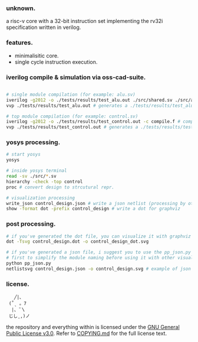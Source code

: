### unknown.

a risc-v core with a 32-bit instruction set implementing
the rv32i specification written in verilog.

### features.

- minimalisitic core.
- single cycle instruction execution.

### iverilog compile & simulation via oss-cad-suite.

```bash

# single module compilation (for example: alu.sv)
iverilog -g2012 -o ./tests/results/test_alu.out ./src/shared.sv ./src/alu.sv ./tests/test_alu.sv
vvp ./tests/results/test_alu.out # generates a ./tests/results/test_alu.vcd file for gtkwave visualization

# top module compilation (for example: control.sv)
iverilog -g2012 -o ./tests/results/test_control.out -c compile.f # compile.f ensures order of compilation is maintained
vvp ./tests/results/test_control.out # generates a ./tests/results/test_control.vcd file for gtkwave visualization
```

### yosys processing.

```bash
# start yosys
yosys

# inside yosys terminal
read -sv ./src/*.sv
hierarchy -check -top control
proc # convert design to strcutural repr.

# visualization processing
write_json control_design.json # write a json netlist (processing by other tools)
show -format dot -prefix control_design # write a dot for graphviz
```

### post processing.

```bash
# if you've generated the dot file, you can visualize it with graphviz
dot -Tsvg control_design.dot -o control_design_dot.svg

# if you've generated a json file, i suggest you to use the pp_json.py
# first to simplify the module naming before using it with other visualization tools
python pp_json.py
netlistsvg control_design.json -o control_design.svg # example of json netlist usage with another visualization tool
```

### license.

       ╱|、
     (˚ˎ 。7
      |、˜〵
     じしˍ,)ノ

the repository and everything within is licensed under the [GNU General Public License v3.0](https://www.gnu.org/licenses/gpl-3.0.en.html).
Refer to [COPYING.md](./COPYING.md) for the full license text.
